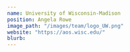 ```yaml
---
name: University of Wisconsin-Madison
position: Angela Rowe
image_path: "/images/team/logo_UW.png"
website: "https://aos.wisc.edu/"
blurb:
---
```

